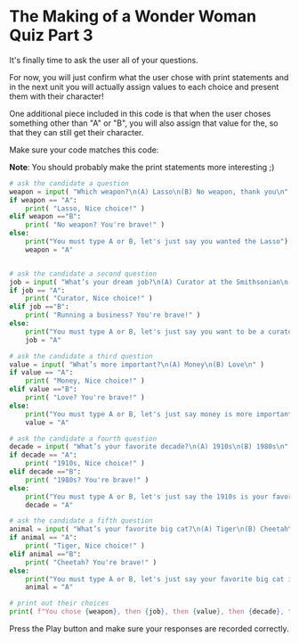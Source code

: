# The Making of a Wonder Woman Quiz Part 3

It's finally time to ask the user all of your questions. 

For now, you will just confirm what the user chose with print statements and in the next unit you will actually assign values to each choice and present them with their character!

One additional piece included in this code is that when the user choses something other than "A" or "B", you will also assign that value for the, so that they can still get their character. 

Make sure your code matches this code:

**Note**: You should probably make the print statements more interesting ;) 

```python
# ask the candidate a question
weapon = input( "Which weapon?\n(A) Lasso\n(B) No weapon, thank you\n" )
if weapon == "A":
    print( "Lasso, Nice choice!" )
elif weapon =="B":
    print( "No weapon? You're brave!" )
else:
    print("You must type A or B, let's just say you wanted the Lasso")
    weapon = "A"


# ask the candidate a second question
job = input( "What’s your dream job?\n(A) Curator at the Smithsonian\n(B) Running a business\n" )
if job == "A":
    print( "Curator, Nice choice!" )
elif job =="B":
    print( "Running a business? You're brave!" )
else:
    print("You must type A or B, let's just say you want to be a curator at the Smithsonian")
    job = "A"

# ask the candidate a third question
value = input( "What’s more important?\n(A) Money\n(B) Love\n" )
if value == "A":
    print( "Money, Nice choice!" )
elif value =="B":
    print( "Love? You're brave!" )
else:
    print("You must type A or B, let's just say money is more important to you.")
    value = "A"

# ask the candidate a fourth question
decade = input( "What’s your favorite decade?\n(A) 1910s\n(B) 1980s\n" )
if decade == "A":
    print( "1910s, Nice choice!" )
elif decade =="B":
    print( "1980s? You're brave!" )
else:
    print("You must type A or B, let's just say the 1910s is your favorite decade.")
    decade = "A"

# ask the candidate a fifth question
animal = input( "What’s your favorite big cat?\n(A) Tiger\n(B) Cheetah\n" )
if animal == "A":
    print( "Tiger, Nice choice!" )
elif animal =="B":
    print( "Cheetah? You're brave!" )
else:
    print("You must type A or B, let's just say your favorite big cat is a Tiger")
    animal = "A"

# print out their choices
print( f"You chose {weapon}, then {job}, then {value}, then {decade}, then {animal}.")
```
Press the Play button and make sure your responses are recorded correctly.